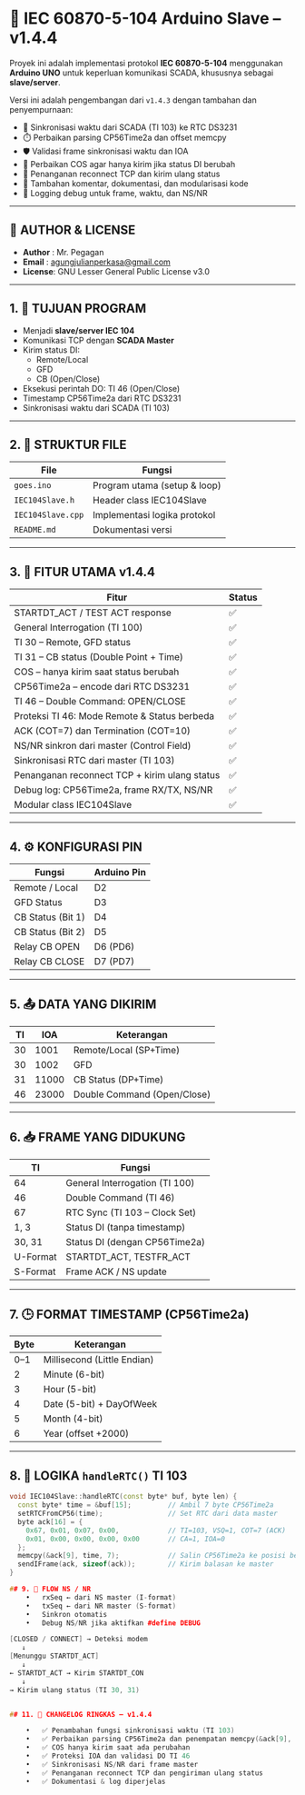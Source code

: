 # 📡 IEC 60870-5-104 Arduino Slave – v1.4.4

Proyek ini adalah implementasi protokol **IEC 60870-5-104** menggunakan **Arduino UNO** untuk keperluan komunikasi SCADA, khususnya sebagai **slave/server**.

Versi ini adalah pengembangan dari `v1.4.3` dengan tambahan dan penyempurnaan:
- 🔁 Sinkronisasi waktu dari SCADA (TI 103) ke RTC DS3231
- ⏱️ Perbaikan parsing CP56Time2a dan offset memcpy
- 🛡️ Validasi frame sinkronisasi waktu dan IOA
- 🧠 Perbaikan COS agar hanya kirim jika status DI berubah
- 📶 Penanganan reconnect TCP dan kirim ulang status
- 🔧 Tambahan komentar, dokumentasi, dan modularisasi kode
- 🧪 Logging debug untuk frame, waktu, dan NS/NR

---

## 👤 AUTHOR & LICENSE

- **Author** : Mr. Pegagan  
- **Email**  : agungjulianperkasa@gmail.com  
- **License**: GNU Lesser General Public License v3.0

---

## 1. 🎯 TUJUAN PROGRAM

- Menjadi **slave/server IEC 104**
- Komunikasi TCP dengan **SCADA Master**
- Kirim status DI:
  - Remote/Local
  - GFD
  - CB (Open/Close)
- Eksekusi perintah DO: TI 46 (Open/Close)
- Timestamp CP56Time2a dari RTC DS3231
- Sinkronisasi waktu dari SCADA (TI 103)

---

## 2. 🧱 STRUKTUR FILE

| File             | Fungsi                           |
|------------------|----------------------------------|
| `goes.ino`       | Program utama (setup & loop)     |
| `IEC104Slave.h`  | Header class IEC104Slave         |
| `IEC104Slave.cpp`| Implementasi logika protokol     |
| `README.md`      | Dokumentasi versi                |

---

## 3. 🧩 FITUR UTAMA v1.4.4

| Fitur                                               | Status |
|-----------------------------------------------------|--------|
| STARTDT_ACT / TEST ACT response                     | ✅     |
| General Interrogation (TI 100)                      | ✅     |
| TI 30 – Remote, GFD status                          | ✅     |
| TI 31 – CB status (Double Point + Time)             | ✅     |
| COS – hanya kirim saat status berubah               | ✅     |
| CP56Time2a – encode dari RTC DS3231                 | ✅     |
| TI 46 – Double Command: OPEN/CLOSE                  | ✅     |
| Proteksi TI 46: Mode Remote & Status berbeda        | ✅     |
| ACK (COT=7) dan Termination (COT=10)                | ✅     |
| NS/NR sinkron dari master (Control Field)           | ✅     |
| Sinkronisasi RTC dari master (TI 103)               | ✅     |
| Penanganan reconnect TCP + kirim ulang status       | ✅     |
| Debug log: CP56Time2a, frame RX/TX, NS/NR           | ✅     |
| Modular class IEC104Slave                           | ✅     |

---

## 4. ⚙️ KONFIGURASI PIN

| Fungsi            | Arduino Pin |
|-------------------|-------------|
| Remote / Local    | D2          |
| GFD Status        | D3          |
| CB Status (Bit 1) | D4          |
| CB Status (Bit 2) | D5          |
| Relay CB OPEN     | D6 (PD6)    |
| Relay CB CLOSE    | D7 (PD7)    |

---

## 5. 📤 DATA YANG DIKIRIM

| TI   | IOA     | Keterangan              |
|------|---------|--------------------------|
| 30   | 1001    | Remote/Local (SP+Time)   |
| 30   | 1002    | GFD                      |
| 31   | 11000   | CB Status (DP+Time)      |
| 46   | 23000   | Double Command (Open/Close) |

---

## 6. 📥 FRAME YANG DIDUKUNG

| TI       | Fungsi                              |
|----------|--------------------------------------|
| 64       | General Interrogation (TI 100)       |
| 46       | Double Command (TI 46)               |
| 67       | RTC Sync (TI 103 – Clock Set)        |
| 1, 3     | Status DI (tanpa timestamp)          |
| 30, 31   | Status DI (dengan CP56Time2a)        |
| U-Format | STARTDT_ACT, TESTFR_ACT              |
| S-Format | Frame ACK / NS update                |

---

## 7. 🕒 FORMAT TIMESTAMP (CP56Time2a)

| Byte | Keterangan                  |
|------|-----------------------------|
| 0–1  | Millisecond (Little Endian) |
| 2    | Minute (6-bit)              |
| 3    | Hour (5-bit)                |
| 4    | Date (5-bit) + DayOfWeek    |
| 5    | Month (4-bit)               |
| 6    | Year (offset +2000)         |

---

## 8. 🧠 LOGIKA `handleRTC()` TI 103

```cpp
void IEC104Slave::handleRTC(const byte* buf, byte len) {
  const byte* time = &buf[15];         // Ambil 7 byte CP56Time2a
  setRTCFromCP56(time);                // Set RTC dari data master
  byte ack[16] = {
    0x67, 0x01, 0x07, 0x00,            // TI=103, VSQ=1, COT=7 (ACK)
    0x01, 0x00, 0x00, 0x00, 0x00       // CA=1, IOA=0
  };
  memcpy(&ack[9], time, 7);            // Salin CP56Time2a ke posisi benar
  sendIFrame(ack, sizeof(ack));        // Kirim balasan ke master
}

## 9. 🔁 FLOW NS / NR
	•	rxSeq ← dari NS master (I-format)
	•	txSeq ← dari NR master (S-format)
	•	Sinkron otomatis
	•	Debug NS/NR jika aktifkan #define DEBUG

[CLOSED / CONNECT] → Deteksi modem
   ↓
[Menunggu STARTDT_ACT]
   ↓
← STARTDT_ACT → Kirim STARTDT_CON
   ↓
→ Kirim ulang status (TI 30, 31)


## 11. 📑 CHANGELOG RINGKAS – v1.4.4

	•	✅ Penambahan fungsi sinkronisasi waktu (TI 103)
	•	✅ Perbaikan parsing CP56Time2a dan penempatan memcpy(&ack[9], ...)
	•	✅ COS hanya kirim saat ada perubahan
	•	✅ Proteksi IOA dan validasi DO TI 46
	•	✅ Sinkronisasi NS/NR dari frame master
	•	✅ Penanganan reconnect TCP dan pengiriman ulang status
	•	✅ Dokumentasi & log diperjelas

